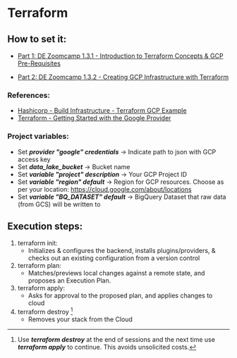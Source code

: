 # Terraform



## How to set it:
* [Part 1: DE Zoomcamp 1.3.1 - Introduction to Terraform Concepts & GCP Pre-Requisites](https://youtu.be/Hajwnmj0xfQ)

* [Part 2: DE Zoomcamp 1.3.2 - Creating GCP Infrastructure with Terraform](https://youtu.be/dNkEgO-CExg)

### References: 
* [Hashicorp - Build Infrastructure - Terraform GCP Example](https://developer.hashicorp.com/terraform/tutorials/gcp-get-started/google-cloud-platform-build)
* [Terraform - Getting Started with the Google Provider](https://registry.terraform.io/providers/hashicorp/google/latest/docs/guides/getting_started)

### Project variables:
* Set ***provider "google" credentials*** -> Indicate path to json with GCP access key
* Set ***data_lake_bucket*** -> Bucket name
* Set ***variable "project" description*** -> Your GCP Project ID
* Set ***variable "region" default*** -> Region for GCP resources. Choose as per your location: https://cloud.google.com/about/locations
* Set ***variable "BQ_DATASET" default*** -> BigQuery Dataset that raw data (from GCS) will be written to


## Execution steps:

1. terraform init: 
   - Initializes & configures the backend, installs plugins/providers, & checks out an existing configuration from a version control
2. terraform plan: 
   - Matches/previews local changes against a remote state, and proposes an Execution Plan.
3. terraform apply: 
   - Asks for approval to the proposed plan, and applies changes to cloud
4. terraform destroy [^1]
   - Removes your stack from the Cloud
   
[^1]: Use ***terraform destroy*** at the end of sessions and the next time use ***terraform apply*** to continue. This avoids unsolicited costs.







